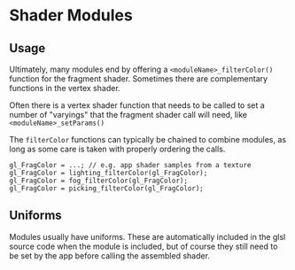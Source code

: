 # Shader Modules

## Usage

Ultimately, many modules end by offering a `<moduleName>_filterColor()`
function for the fragment shader. Sometimes there are complementary functions
in the vertex shader.

Often there is a vertex shader function that needs to be called to set
a number of "varyings" that the fragment shader call will need, like
`<moduleName>_setParams()`

The `filterColor` functions can typically be chained to combine modules, as
long as some care is taken with properly ordering the calls.
```
gl_FragColor = ...; // e.g. app shader samples from a texture
gl_FragColor = lighting_filterColor(gl_FragColor);
gl_FragColor = fog_filterColor(gl_FragColor);
gl_FragColor = picking_filterColor(gl_FragColor);
```

## Uniforms

Modules usually have uniforms. These are automatically included in the glsl
source code when the module is included, but of course they still need to be
set by the app before calling the assembled shader.
